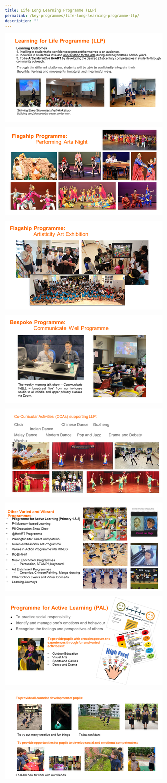 ```yaml
---
title: Life Long Learning Programme (LLP)
permalink: /key-programmes/life-long-learning-programme-llp/
description: ""
---
```

![](/images/Slide2.png)

![](/images/Slide3.png)

![](/images/Slide4.png)

![](/images/Slide5.png)

![](/images/Slide6.png)

![](/images/Slide7.png)

![](/images/Slide8.png)

![](/images/Slide9.png)
